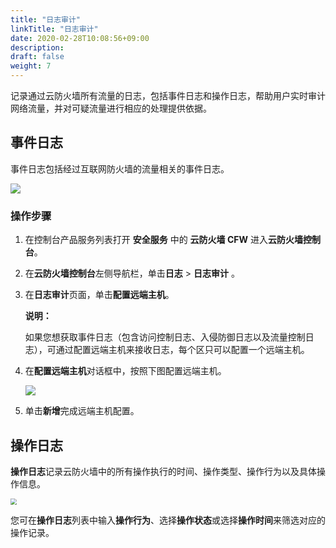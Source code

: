 ```yaml
---
title: "日志审计"
linkTitle: "日志审计"
date: 2020-02-28T10:08:56+09:00
description:
draft: false
weight: 7
---
```


记录通过云防火墙所有流量的日志，包括事件日志和操作日志，帮助用户实时审计网络流量，并对可疑流量进行相应的处理提供依据。

## 事件日志

事件日志包括经过互联网防火墙的流量相关的事件日志。

![](../_images/log.png)

### 操作步骤

1. 在控制台产品服务列表打开 **安全服务** 中的 **云防火墙 CFW** 进入**云防火墙控制台**。

2. 在**云防火墙控制台**左侧导航栏，单击**日志** > **日志审计** 。

3. 在**日志审计**页面，单击**配置远端主机**。

   **说明：**

   如果您想获取事件日志（包含访问控制日志、入侵防御日志以及流量控制日志），可通过配置远端主机来接收日志，每个区只可以配置一个远端主机。

4. 在**配置远端主机**对话框中，按照下图配置远端主机。

   ![](../_images/set_vm.png)

5. 单击**新增**完成远端主机配置。

## 操作日志

**操作日志**记录云防火墙中的所有操作执行的时间、操作类型、操作行为以及具体操作信息。

<img src="../_images/manual_log.png" style="zoom:60%;" />

您可在**操作日志**列表中输入**操作行为**、选择**操作状态**或选择**操作时间**来筛选对应的操作记录。